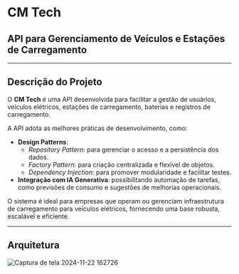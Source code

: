 # CM Tech  
## API para Gerenciamento de Veículos e Estações de Carregamento  

---

## Descrição do Projeto  
O **CM Tech** é uma API desenvolvida para facilitar a gestão de usuários, veículos elétricos, estações de carregamento, baterias e registros de carregamento.  

A API adota as melhores práticas de desenvolvimento, como:  
- **Design Patterns**:  
  - *Repository Pattern*: para gerenciar o acesso e a persistência dos dados.  
  - *Factory Pattern*: para criação centralizada e flexível de objetos.  
  - *Dependency Injection*: para promover modularidade e facilitar testes.  
- **Integração com IA Generativa**: possibilitando automação de tarefas, como previsões de consumo e sugestões de melhorias operacionais.  

O sistema é ideal para empresas que operam ou gerenciam infraestrutura de carregamento para veículos elétricos, fornecendo uma base robusta, escalável e eficiente.

---

## Arquitetura


![Captura de tela 2024-11-22 162726](https://github.com/user-attachments/assets/2734ef74-4ddb-47c6-8878-5098950ad495)
